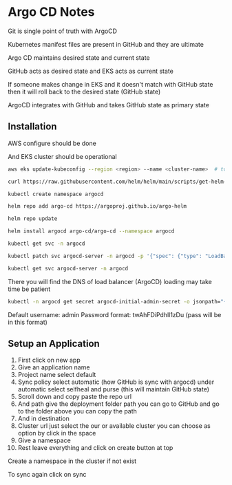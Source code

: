 # Argo CD Notes

Git is single point of truth with ArgoCD

Kubernetes manifest files are present in GitHub and they are ultimate

Argo CD maintains desired state and current state

GitHub acts as desired state and EKS acts as current state

If someone makes change in EKS and it doesn't match with GitHub state then it will roll back to the desired state (GitHub state)

ArgoCD integrates with GitHub and takes GitHub state as primary state

## Installation

AWS configure should be done

And EKS cluster should be operational

```bash
aws eks update-kubeconfig --region <region> --name <cluster-name>  # to configure the eks cluster or get into the eks cluster

curl https://raw.githubusercontent.com/helm/helm/main/scripts/get-helm-3 | bash

kubectl create namespace argocd

helm repo add argo-cd https://argoproj.github.io/argo-helm

helm repo update

helm install argocd argo-cd/argo-cd --namespace argocd

kubectl get svc -n argocd

kubectl patch svc argocd-server -n argocd -p '{"spec": {"type": "LoadBalancer"}}'

kubectl get svc argocd-server -n argocd
```

There you will find the DNS of load balancer (ArgoCD) loading may take time be patient

```bash
kubectl -n argocd get secret argocd-initial-admin-secret -o jsonpath="{.data.password}" | base64 -d; echo
```

Default username: admin
Password format: twAhFDiPdhll1zDu (pass will be in this format)

## Setup an Application

1. First click on new app
2. Give an application name
3. Project name select default
4. Sync policy select automatic (how GitHub is sync with argocd) under automatic select selfheal and purse (this will maintain GitHub state)
5. Scroll down and copy paste the repo url
6. And path give the deployment folder path you can go to GitHub and go to the folder above you can copy the path
7. And in destination
8. Cluster url just select the our or available cluster you can choose as option by click in the space
9. Give a namespace
10. Rest leave everything and click on create button at top

Create a namespace in the cluster if not exist

To sync again click on sync